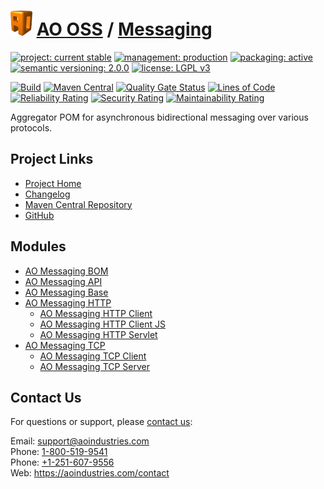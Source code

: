 # [<img src="ao-logo.png" alt="AO Logo" width="35" height="40">](https://github.com/ao-apps) [AO OSS](https://github.com/ao-apps/ao-oss) / [Messaging](https://github.com/ao-apps/ao-messaging)

[![project: current stable](https://oss.aoapps.com/ao-badges/project-current-stable.svg)](https://aoindustries.com/life-cycle#project-current-stable)
[![management: production](https://oss.aoapps.com/ao-badges/management-production.svg)](https://aoindustries.com/life-cycle#management-production)
[![packaging: active](https://oss.aoapps.com/ao-badges/packaging-active.svg)](https://aoindustries.com/life-cycle#packaging-active)  
[![semantic versioning: 2.0.0](https://oss.aoapps.com/ao-badges/semver-2.0.0.svg)](https://semver.org/spec/v2.0.0.html)
[![license: LGPL v3](https://oss.aoapps.com/ao-badges/license-lgpl-3.0.svg)](https://www.gnu.org/licenses/lgpl-3.0)

[![Build](https://github.com/ao-apps/ao-messaging/workflows/Build/badge.svg?branch=master)](https://github.com/ao-apps/ao-messaging/actions?query=workflow%3ABuild)
[![Maven Central](https://maven-badges.herokuapp.com/maven-central/com.aoapps/ao-messaging/badge.svg)](https://maven-badges.herokuapp.com/maven-central/com.aoapps/ao-messaging)
[![Quality Gate Status](https://sonarcloud.io/api/project_badges/measure?branch=master&project=com.aoapps%3Aao-messaging&metric=alert_status)](https://sonarcloud.io/dashboard?branch=master&id=com.aoapps%3Aao-messaging)
[![Lines of Code](https://sonarcloud.io/api/project_badges/measure?branch=master&project=com.aoapps%3Aao-messaging&metric=ncloc)](https://sonarcloud.io/component_measures?branch=master&id=com.aoapps%3Aao-messaging&metric=ncloc)  
[![Reliability Rating](https://sonarcloud.io/api/project_badges/measure?branch=master&project=com.aoapps%3Aao-messaging&metric=reliability_rating)](https://sonarcloud.io/component_measures?branch=master&id=com.aoapps%3Aao-messaging&metric=Reliability)
[![Security Rating](https://sonarcloud.io/api/project_badges/measure?branch=master&project=com.aoapps%3Aao-messaging&metric=security_rating)](https://sonarcloud.io/component_measures?branch=master&id=com.aoapps%3Aao-messaging&metric=Security)
[![Maintainability Rating](https://sonarcloud.io/api/project_badges/measure?branch=master&project=com.aoapps%3Aao-messaging&metric=sqale_rating)](https://sonarcloud.io/component_measures?branch=master&id=com.aoapps%3Aao-messaging&metric=Maintainability)

Aggregator POM for asynchronous bidirectional messaging over various protocols.

## Project Links
* [Project Home](https://oss.aoapps.com/messaging/)
* [Changelog](https://oss.aoapps.com/messaging/changelog)
* [Maven Central Repository](https://central.sonatype.com/artifact/com.aoapps/ao-messaging)
* [GitHub](https://github.com/ao-apps/ao-messaging)

## Modules
* [AO Messaging BOM](https://github.com/ao-apps/ao-messaging-bom)
* [AO Messaging API](https://github.com/ao-apps/ao-messaging-api)
* [AO Messaging Base](https://github.com/ao-apps/ao-messaging-base)
* [AO Messaging HTTP](https://github.com/ao-apps/ao-messaging-http)
    * [AO Messaging HTTP Client](https://github.com/ao-apps/ao-messaging-http-client)
    * [AO Messaging HTTP Client JS](https://github.com/ao-apps/ao-messaging-http-client-js)
    * [AO Messaging HTTP Servlet](https://github.com/ao-apps/ao-messaging-http-servlet)
* [AO Messaging TCP](https://github.com/ao-apps/ao-messaging-tcp)
    * [AO Messaging TCP Client](https://github.com/ao-apps/ao-messaging-tcp-client)
    * [AO Messaging TCP Server](https://github.com/ao-apps/ao-messaging-tcp-server)

## Contact Us
For questions or support, please [contact us](https://aoindustries.com/contact):

Email: [support@aoindustries.com](mailto:support@aoindustries.com)  
Phone: [1-800-519-9541](tel:1-800-519-9541)  
Phone: [+1-251-607-9556](tel:+1-251-607-9556)  
Web: https://aoindustries.com/contact

